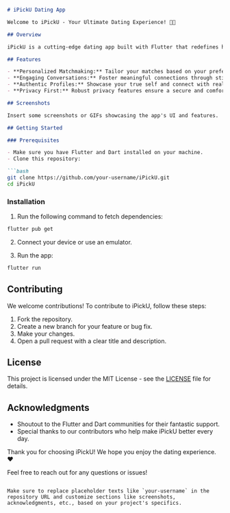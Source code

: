 ```markdown
# iPickU Dating App

Welcome to iPickU - Your Ultimate Dating Experience! 🚀💖

## Overview

iPickU is a cutting-edge dating app built with Flutter that redefines how people connect and build meaningful relationships. This README provides an overview of the app, installation instructions, and essential information for contributors.

## Features

- **Personalized Matchmaking:** Tailor your matches based on your preferences.
- **Engaging Conversations:** Foster meaningful connections through stimulating conversations.
- **Authentic Profiles:** Showcase your true self and connect with real people.
- **Privacy First:** Robust privacy features ensure a secure and comfortable dating experience.

## Screenshots

Insert some screenshots or GIFs showcasing the app's UI and features.

## Getting Started

### Prerequisites

- Make sure you have Flutter and Dart installed on your machine.
- Clone this repository:

```bash
git clone https://github.com/your-username/iPickU.git
cd iPickU
```

### Installation

1. Run the following command to fetch dependencies:

```bash
flutter pub get
```

2. Connect your device or use an emulator.

3. Run the app:

```bash
flutter run
```

## Contributing

We welcome contributions! To contribute to iPickU, follow these steps:

1. Fork the repository.
2. Create a new branch for your feature or bug fix.
3. Make your changes.
4. Open a pull request with a clear title and description.

## License

This project is licensed under the MIT License - see the [LICENSE](LICENSE) file for details.

## Acknowledgments

- Shoutout to the Flutter and Dart communities for their fantastic support.
- Special thanks to our contributors who help make iPickU better every day.

Thank you for choosing iPickU! We hope you enjoy the dating experience. ❤️

Feel free to reach out for any questions or issues!
```

Make sure to replace placeholder texts like `your-username` in the repository URL and customize sections like screenshots, acknowledgments, etc., based on your project's specifics.
